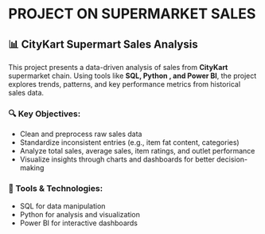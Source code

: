 # PROJECT ON SUPERMARKET SALES
## 📊 CityKart Supermart Sales Analysis

This project presents a data-driven analysis of sales from **CityKart**  supermarket chain. Using tools like **SQL, Python , and Power BI**, the project explores trends, patterns, and key performance metrics from historical sales data.

### 🔍 Key Objectives:

* Clean and preprocess raw sales data
* Standardize inconsistent entries (e.g., item fat content, categories)
* Analyze total sales, average sales, item ratings, and outlet performance
* Visualize insights through charts and dashboards for better decision-making

### 🧰 Tools & Technologies:

* SQL for data manipulation
* Python  for analysis and visualization
* Power BI for interactive dashboards


